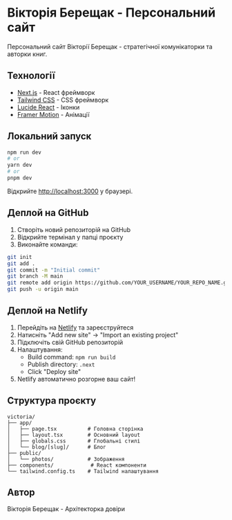 # Вікторія Берещак - Персональний сайт

Персональний сайт Вікторії Берещак - стратегічної комунікаторки та авторки книг.

## Технології

- [Next.js](https://nextjs.org/) - React фреймворк
- [Tailwind CSS](https://tailwindcss.com/) - CSS фреймворк
- [Lucide React](https://lucide.dev/) - Іконки
- [Framer Motion](https://www.framer.com/motion/) - Анімації

## Локальний запуск

```bash
npm run dev
# or
yarn dev
# or
pnpm dev
```

Відкрийте [http://localhost:3000](http://localhost:3000) у браузері.

## Деплой на GitHub

1. Створіть новий репозиторій на GitHub
2. Відкрийте термінал у папці проєкту
3. Виконайте команди:

```bash
git init
git add .
git commit -m "Initial commit"
git branch -M main
git remote add origin https://github.com/YOUR_USERNAME/YOUR_REPO_NAME.git
git push -u origin main
```

## Деплой на Netlify

1. Перейдіть на [Netlify](https://www.netlify.com/) та зареєструйтеся
2. Натисніть "Add new site" → "Import an existing project"
3. Підключіть свій GitHub репозиторій
4. Налаштування:
   - Build command: `npm run build`
   - Publish directory: `.next`
   - Click "Deploy site"
5. Netlify автоматично розгорне ваш сайт!

## Структура проєкту

```
victoria/
├── app/
│   ├── page.tsx          # Головна сторінка
│   ├── layout.tsx        # Основний layout
│   ├── globals.css       # Глобальні стилі
│   └── blog/[slug]/      # Блог
├── public/
│   └── photos/           # Зображення
├── components/            # React компоненти
└── tailwind.config.ts    # Tailwind налаштування
```

## Автор

Вікторія Берещак - Архітекторка довіри

